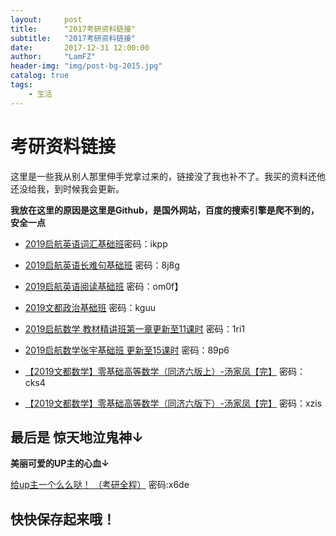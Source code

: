 ```yaml
---
layout:     post
title:      "2017考研资料链接"
subtitle:   "2017考研资料链接"
date:       2017-12-31 12:00:00
author:     "LamFZ"
header-img: "img/post-bg-2015.jpg"
catalog: true
tags:
    - 生活
---
```

# 考研资料链接
这里是一些我从别人那里伸手党拿过来的，链接没了我也补不了。我买的资料还他还没给我，到时候我会更新。

__我放在这里的原因是这里是Github，是国外网站，百度的搜索引擎是爬不到的，安全一点__

* [2019启航英语词汇基础班](https://pan.baidu.com/s/1i45JnP7)密码：ikpp

* [2019启航英语长难句基础班](https://pan.baidu.com/s/1mixLKbI) 密码：8j8g

* [2019启航英语阅读基础班](https://pan.baidu.com/s/1qYoQopu) 密码：om0f】

* [2019文都政治基础班](https://pan.baidu.com/s/1pK9AK6R) 密码：kguu

* [2019启航数学 教材精讲班第一章更新至11课时](https://pan.baidu.com/s/1qXLJQqS) 密码：1ri1

* [2019启航数学张宇基础班 更新至15课时](https://pan.baidu.com/s/1bppWClL) 密码：89p6

* [【2019文都数学】零基础高等数学（同济六版上）-汤家凤【完】](https://pan.baidu.com/s/1i5GOJS5) 密码：cks4

* [【2019文都数学】零基础高等数学（同济六版下）-汤家凤【完】](https://pan.baidu.com/s/1hszpSaC) 密码：xzis

## 最后是 惊天地泣鬼神↓
__美丽可爱的UP主的心血↓__

[ 给up主一个么么哒！ （考研全程）](https://pan.baidu.com/s/1bpIxpSj) 密码:x6de

## 快快保存起来哦！
